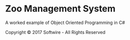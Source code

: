 # Zoo Management System

A worked example of Object Oriented Programming in C#

Copyright © 2017 Softwire - All Rights Reserved
